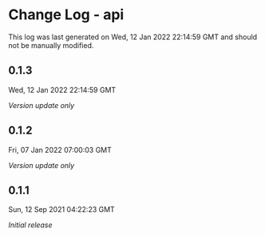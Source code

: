 # Change Log - api

This log was last generated on Wed, 12 Jan 2022 22:14:59 GMT and should not be manually modified.

## 0.1.3
Wed, 12 Jan 2022 22:14:59 GMT

_Version update only_

## 0.1.2
Fri, 07 Jan 2022 07:00:03 GMT

_Version update only_

## 0.1.1
Sun, 12 Sep 2021 04:22:23 GMT

_Initial release_

